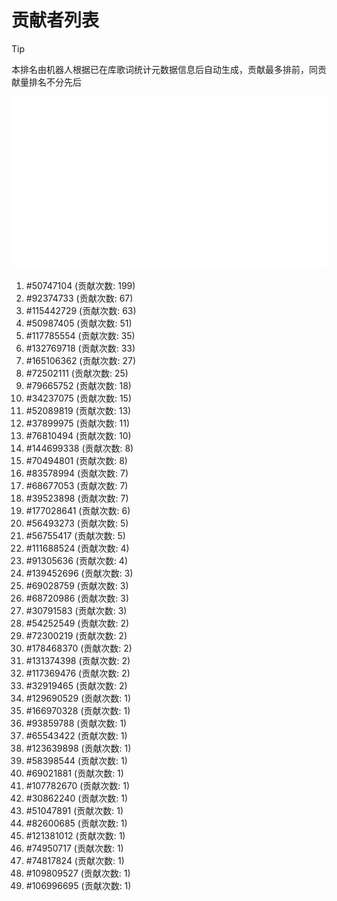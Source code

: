 # 贡献者列表

> [!TIP]
> 本排名由机器人根据已在库歌词统计元数据信息后自动生成，贡献最多排前，同贡献量排名不分先后

![贡献者头像画廊](./CONTRIBUTORS.svg)

1. #50747104 (贡献次数: 199)
2. #92374733 (贡献次数: 67)
3. #115442729 (贡献次数: 63)
4. #50987405 (贡献次数: 51)
5. #117785554 (贡献次数: 35)
6. #132769718 (贡献次数: 33)
7. #165106362 (贡献次数: 27)
8. #72502111 (贡献次数: 25)
9. #79665752 (贡献次数: 18)
10. #34237075 (贡献次数: 15)
11. #52089819 (贡献次数: 13)
12. #37899975 (贡献次数: 11)
13. #76810494 (贡献次数: 10)
14. #144699338 (贡献次数: 8)
15. #70494801 (贡献次数: 8)
16. #83578994 (贡献次数: 7)
17. #68677053 (贡献次数: 7)
18. #39523898 (贡献次数: 7)
19. #177028641 (贡献次数: 6)
20. #56493273 (贡献次数: 5)
21. #56755417 (贡献次数: 5)
22. #111688524 (贡献次数: 4)
23. #91305636 (贡献次数: 4)
24. #139452696 (贡献次数: 3)
25. #69028759 (贡献次数: 3)
26. #68720986 (贡献次数: 3)
27. #30791583 (贡献次数: 3)
28. #54252549 (贡献次数: 2)
29. #72300219 (贡献次数: 2)
30. #178468370 (贡献次数: 2)
31. #131374398 (贡献次数: 2)
32. #117369476 (贡献次数: 2)
33. #32919465 (贡献次数: 2)
34. #129690529 (贡献次数: 1)
35. #166970328 (贡献次数: 1)
36. #93859788 (贡献次数: 1)
37. #65543422 (贡献次数: 1)
38. #123639898 (贡献次数: 1)
39. #58398544 (贡献次数: 1)
40. #69021881 (贡献次数: 1)
41. #107782670 (贡献次数: 1)
42. #30862240 (贡献次数: 1)
43. #51047891 (贡献次数: 1)
44. #82600685 (贡献次数: 1)
45. #121381012 (贡献次数: 1)
46. #74950717 (贡献次数: 1)
47. #74817824 (贡献次数: 1)
48. #109809527 (贡献次数: 1)
49. #106996695 (贡献次数: 1)
